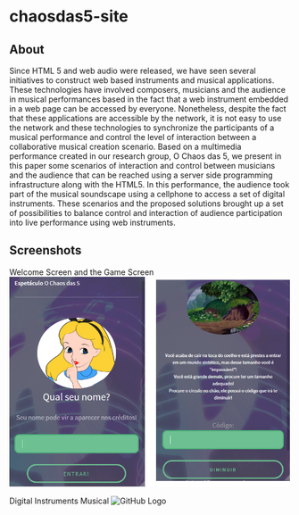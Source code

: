 # chaosdas5-site

About
-----
Since HTML 5 and web audio were released, we have seen several initiatives to construct web based instruments and musical applications. 
These technologies have involved composers, musicians and the audience in musical performances based in the fact that a web instrument embedded in a web page can be accessed by everyone. 
Nonetheless, despite the fact that these applications are accessible by the network, it is not easy to use the network and these technologies to synchronize the participants of a musical performance and control the level of interaction between a collaborative musical creation scenario. 
Based on a multimedia performance created in our research group, O Chaos das 5, we present in this paper some scenarios of interaction and control between musicians and the audience that can be reached using a server side programming infrastructure along with the HTML5. In this performance, the audience took part of the musical soundscape using a cellphone to access a set of digital instruments. 
These scenarios and the proposed solutions brought up a set of possibilities to balance control and interaction of audience participation into live performance using web instruments. 


Screenshots
----------------------------------


Welcome Screen and the Game Screen
![GitHub Logo](/images/login.png)



Digital Instruments Musical
![GitHub Logo](/images/instruments.png)
